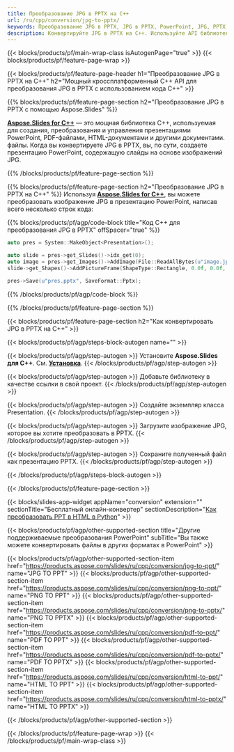 ```yaml
---
title: Преобразование JPG в PPTX на C++
url: /ru/cpp/conversion/jpg-to-pptx/
keywords: Преобразование JPG в PPTX, JPG в PPTX, PowerPoint, JPG, PPTX, API C++, библиотеку C++
description: Конвертируйте JPG в PPTX на C++. Используйте API библиотеки C++ для преобразования изображений JPG в PowerPoint
---
```


{{< blocks/products/pf/main-wrap-class isAutogenPage="true" >}}
{{< blocks/products/pf/feature-page-wrap >}}

{{< blocks/products/pf/feature-page-header h1="Преобразование JPG в PPTX на C++" h2="Мощный кроссплатформенный C++ API для преобразования JPG в PPTX с использованием кода C++" >}}

{{% blocks/products/pf/feature-page-section h2="Преобразование JPG в PPTX с помощью Aspose.Slides" %}}

[**Aspose.Slides for C++**](https://products.aspose.com/slides/ru/cpp/) — это мощная библиотека C++, используемая для создания, преобразования и управления презентациями PowerPoint, PDF-файлами, HTML-документами и другими документами. файлы. Когда вы конвертируете JPG в PPTX, вы, по сути, создаете презентацию PowerPoint, содержащую слайды на основе изображений JPG.

{{% /blocks/products/pf/feature-page-section %}}


{{% blocks/products/pf/feature-page-section  h2="Преобразование JPG в PPTX на C++" %}}
Используя [**Aspose.Slides for C++**](https://products.aspose.com/slides/ru/cpp/), вы можете преобразовать изображение JPG в презентацию PowerPoint, написав всего несколько строк кода:

{{% blocks/products/pf/agp/code-block title="Код C++ для преобразования JPG в PPTX" offSpacer="true" %}}
```cpp
auto pres = System::MakeObject<Presentation>();

auto slide = pres->get_Slides()->idx_get(0);
auto image = pres->get_Images()->AddImage(File::ReadAllBytes(u"image.jpg"));
slide->get_Shapes()->AddPictureFrame(ShapeType::Rectangle, 0.0f, 0.0f, 720.0f, 540.0f, image);

pres->Save(u"pres.pptx", SaveFormat::Pptx);
```
{{% /blocks/products/pf/agp/code-block %}}

{{% /blocks/products/pf/feature-page-section %}}




{{< blocks/products/pf/feature-page-section  h2="Как конвертировать JPG в PPTX на C++" >}}


{{< blocks/products/pf/agp/steps-block-autogen name="" >}}


{{< blocks/products/pf/agp/step-autogen >}}
Установите **Aspose.Slides для C++**. См. [**Установка**](https://docs.aspose.com/slides/cpp/installation/).
{{< /blocks/products/pf/agp/step-autogen >}}

{{< blocks/products/pf/agp/step-autogen >}}
Добавьте библиотеку в качестве ссылки в свой проект.
{{< /blocks/products/pf/agp/step-autogen >}}

{{< blocks/products/pf/agp/step-autogen >}}
Создайте экземпляр класса Presentation.
{{< /blocks/products/pf/agp/step-autogen >}}

{{< blocks/products/pf/agp/step-autogen >}}
Загрузите изображение JPG, которое вы хотите преобразовать в PPTX.
{{< /blocks/products/pf/agp/step-autogen >}}

{{< blocks/products/pf/agp/step-autogen >}}
Сохраните полученный файл как презентацию PPTX.
{{< /blocks/products/pf/agp/step-autogen >}}


{{< /blocks/products/pf/agp/steps-block-autogen >}}


{{< /blocks/products/pf/feature-page-section >}}




{{< blocks/slides-app-widget  appName="conversion" extension="" sectionTitle="Бесплатный онлайн-конвертер" sectionDescription="[Как преобразовать PPT в HTML в Python](https://products.aspose.com/slides/ru/python-net/conversion/ppt-to-html/)" >}}

{{< blocks/products/pf/agp/other-supported-section title="Другие поддерживаемые преобразования PowerPoint" subTitle="Вы также можете конвертировать файлы в других форматах в PowerPoint" >}}

{{< blocks/products/pf/agp/other-supported-section-item href="https://products.aspose.com/slides/ru/cpp/conversion/jpg-to-ppt/" name="JPG TO PPT" >}}
{{< blocks/products/pf/agp/other-supported-section-item href="https://products.aspose.com/slides/ru/cpp/conversion/png-to-ppt/" name="PNG TO PPT" >}}
{{< blocks/products/pf/agp/other-supported-section-item href="https://products.aspose.com/slides/ru/cpp/conversion/png-to-pptx/" name="PNG TO PPTX" >}}
{{< blocks/products/pf/agp/other-supported-section-item href="https://products.aspose.com/slides/ru/cpp/conversion/pdf-to-ppt/" name="PDF TO PPT" >}}
{{< blocks/products/pf/agp/other-supported-section-item href="https://products.aspose.com/slides/ru/cpp/conversion/pdf-to-pptx/" name="PDF TO PPTX" >}}
{{< blocks/products/pf/agp/other-supported-section-item href="https://products.aspose.com/slides/ru/cpp/conversion/html-to-ppt/" name="HTML TO PPT" >}}
{{< blocks/products/pf/agp/other-supported-section-item href="https://products.aspose.com/slides/ru/cpp/conversion/html-to-pptx/" name="HTML TO PPTX" >}}


{{< /blocks/products/pf/agp/other-supported-section >}}

{{< /blocks/products/pf/feature-page-wrap >}}
{{< /blocks/products/pf/main-wrap-class >}}